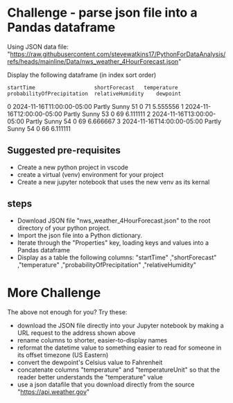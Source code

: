 # Challenge - parse json file into a Pandas dataframe

Using JSON data file: "https://raw.githubusercontent.com/stevewatkins17/PythonForDataAnalysis/refs/heads/mainline/Data/nws_weather_4HourForecast.json"

Display the following dataframe (in index sort order)

	startTime	                shortForecast	temperature	probabilityOfPrecipitation	relativeHumidity	dewpoint
0	2024-11-16T11:00:00-05:00	Partly Sunny	51	        0	                        71	                5.555556
1	2024-11-16T12:00:00-05:00	Partly Sunny	53	        0	                        69	                6.111111
2	2024-11-16T13:00:00-05:00	Partly Sunny	54	        0	                        69	                6.666667
3	2024-11-16T14:00:00-05:00	Partly Sunny	54	        0	                        66	                6.111111

## Suggested pre-requisites
- Create a new python project in vscode 
- create a virtual (venv) environment for your project
- Create a new jupyter notebook that uses the new venv as its kernal

## steps
- Download JSON file "nws_weather_4HourForecast.json" to the root directory of your python project.
- Import the json file into a Python dictionary.
- Iterate through the "Properties" key, loading keys and values into a Pandas dataframe 
- Display as a table the following columns:
  "startTime" ,"shortForecast" ,"temperature" ,"probabilityOfPrecipitation" ,"relativeHumidity"

# More Challenge
The above not enough for you? Try these:
- download the JSON file directly into your Jupyter notebook by making a URL request to the address shown above
- rename columns to shorter, easier-to-display names
- reformat the datetime value to something easier to read for someone in its offset timezone (US Eastern)
- convert the dewpoint's Celsius value to Fahrenheit
- concatenate columns "temperature" and "temperatureUnit" so that the reader better understands the "temperature" value
- use a json datafile that you download directly from the source "https://api.weather.gov"